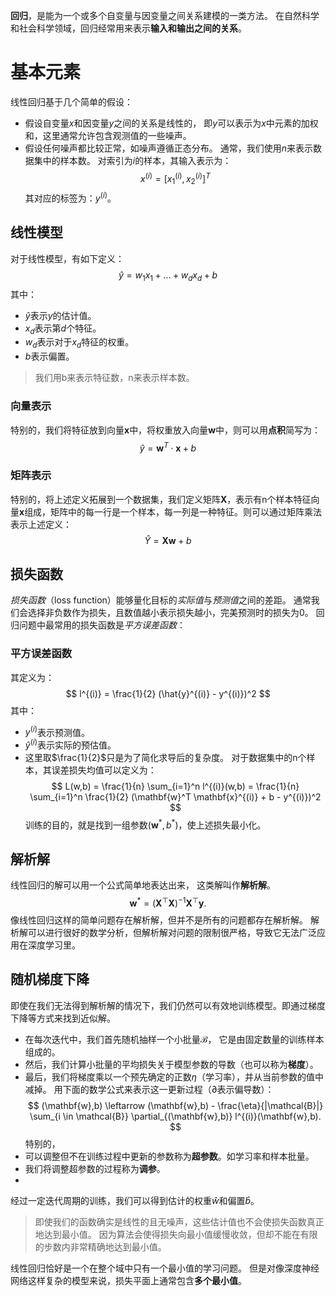 **回归**，是能为一个或多个自变量与因变量之间关系建模的一类方法。 在自然科学和社会科学领域，回归经常用来表示**输入和输出之间的关系**。

# 基本元素
线性回归基于几个简单的假设：
- 假设自变量$x$和因变量$y$之间的关系是线性的， 即$y$可以表示为$x$中元素的加权和，这里通常允许包含观测值的一些噪声。
- 假设任何噪声都比较正常，如噪声遵循正态分布。
通常，我们使用$n$来表示数据集中的样本数。 对索引为$i$的样本，其输入表示为：
$$
x^{(i)} = [x_1^{(i)}, x_2^{(i)}]^T
$$
其对应的标签为：$y^{(i)}$。
## 线性模型
对于线性模型，有如下定义：
$$
\hat{y} = w_1x_1+ ... + w_dx_d +b
$$
其中：
- $\hat{y}$表示$y$的估计值。
- $x_d$表示第$d$个特征。
- $w_d$表示对于$x_d$特征的权重。
- $b$表示偏置。
> 我们用b来表示特征数，n来表示样本数。
### 向量表示
特别的，我们将特征放到向量$\mathbf{x}$中，将权重放入向量$\mathbf{w}$中，则可以用**点积**简写为：
$$
\hat{y}= \mathbf{w}^T \cdot \mathbf{x} + b
$$
### 矩阵表示
特别的，将上述定义拓展到一个数据集，我们定义矩阵$\mathbf{X}$，表示有n个样本特征向量$\mathbf{x}$组成，矩阵中的每一行是一个样本，每一列是一种特征。则可以通过矩阵乘法表示上述定义：
$$
\hat{Y} = \mathbf{X} \mathbf{w} + b
$$
## 损失函数
_损失函数_（loss function）能够量化目标的*实际值*与*预测值*之间的差距。 通常我们会选择非负数作为损失，且数值越小表示损失越小，完美预测时的损失为0。 回归问题中最常用的损失函数是*平方误差函数*：
### 平方误差函数
其定义为：
$$
l^{(i)} = \frac{1}{2} (\hat{y}^{(i)} - y^{(i)})^2
$$
其中：
- $y^{(i)}$表示预测值。
- $\hat{y}^{(i)}$表示实际的预估值。
- 这里取$\frac{1}{2}$只是为了简化求导后的复杂度。
对于数据集中的n个样本，其误差损失均值可以定义为：
$$
L(w,b) = 
\frac{1}{n} \sum_{i=1}^n l^{(i)}(w,b)
=
\frac{1}{n} \sum_{i=1}^n \frac{1}{2} (\mathbf{w}^T \mathbf{x}^{(i)} + b - y^{(i)})^2
$$
训练的目的，就是找到一组参数$(\mathbf{w}^*, b^*)$，使上述损失最小化。

## 解析解
线性回归的解可以用一个公式简单地表达出来， 这类解叫作**解析解**。
$$
\mathbf{w}^* = (\mathbf X^\top \mathbf X)^{-1}\mathbf X^\top \mathbf{y}.
$$
像线性回归这样的简单问题存在解析解，但并不是所有的问题都存在解析解。 解析解可以进行很好的数学分析，但解析解对问题的限制很严格，导致它无法广泛应用在深度学习里。
## 随机梯度下降
即使在我们无法得到解析解的情况下，我们仍然可以有效地训练模型。即通过梯度下降等方式来找到近似解。
- 在每次迭代中，我们首先随机抽样一个小批量$\mathcal{B}$， 它是由固定数量的训练样本组成的。
- 然后，我们计算小批量的平均损失关于模型参数的导数（也可以称为**梯度**）。 
- 最后，我们将梯度乘以一个预先确定的正数$\eta$（学习率），并从当前参数的值中减掉。
用下面的数学公式来表示这一更新过程（$\partial$表示偏导数）：
$$
(\mathbf{w},b) \leftarrow (\mathbf{w},b) - \frac{\eta}{|\mathcal{B}|} \sum_{i \in \mathcal{B}} \partial_{(\mathbf{w},b)} l^{(i)}(\mathbf{w},b).
$$
特别的，
- 可以调整但不在训练过程中更新的参数称为**超参数**。如学习率和样本批量。
- 我们将调整超参数的过程称为**调参**。
- 

经过一定迭代周期的训练，我们可以得到估计的权重$\hat{w}$和偏置$\hat{b}$。
> 即使我们的函数确实是线性的且无噪声，这些估计值也不会使损失函数真正地达到最小值。 因为算法会使得损失向最小值缓慢收敛，但却不能在有限的步数内非常精确地达到最小值。

线性回归恰好是一个在整个域中只有一个最小值的学习问题。 但是对像深度神经网络这样复杂的模型来说，损失平面上通常包含**多个最小值**。